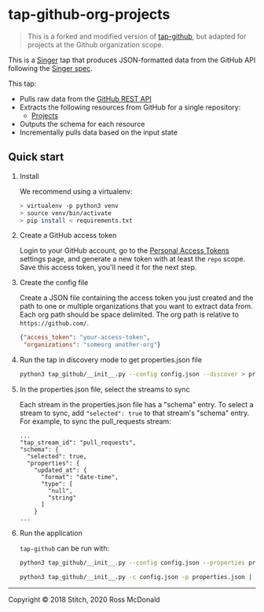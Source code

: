 # tap-github-org-projects

> This is a forked and modified version of
[tap-github](https://github.com/singer-io/tap-github), but adapted for projects
at the Github organization scope.

This is a [Singer](https://singer.io) tap that produces JSON-formatted
data from the GitHub API following the [Singer
spec](https://github.com/singer-io/getting-started/blob/master/SPEC.md).

This tap:
- Pulls raw data from the [GitHub REST API](https://developer.github.com/v3/)
- Extracts the following resources from GitHub for a single repository:
  - [Projects](https://docs.github.com/en/rest/reference/projects)
- Outputs the schema for each resource
- Incrementally pulls data based on the input state

## Quick start

1. Install

   We recommend using a virtualenv:

    ```bash
    > virtualenv -p python3 venv
    > source venv/bin/activate
    > pip install < requirements.txt
    ```

2. Create a GitHub access token

    Login to your GitHub account, go to the
    [Personal Access Tokens](https://github.com/settings/tokens) settings
    page, and generate a new token with at least the `repo` scope. Save this
    access token, you'll need it for the next step.

3. Create the config file

    Create a JSON file containing the access token you just created
    and the path to one or multiple organizations that you want to extract data from. Each org path should be space delimited. The org path is relative to
    `https://github.com/`.

    ```json
    {"access_token": "your-access-token",
     "organizations": "someorg another-org"}
    ```
4. Run the tap in discovery mode to get properties.json file

    ```bash
    python3 tap_github/__init__.py --config config.json --discover > properties.json
    ```
5. In the properties.json file, select the streams to sync

    Each stream in the properties.json file has a "schema" entry.  To select a stream to sync, add `"selected": true` to that stream's "schema" entry.  For example, to sync the pull_requests stream:
    ```
    ...
    "tap_stream_id": "pull_requests",
    "schema": {
      "selected": true,
      "properties": {
        "updated_at": {
          "format": "date-time",
          "type": [
            "null",
            "string"
          ]
        }
    ...
    ```

6. Run the application

    `tap-github` can be run with:

    ```bash
    python3 tap_github/__init__.py --config config.json --properties properties.json

    python3 tap_github/__init__.py -c config.json -p properties.json | target-stitch --config stitch.json
    ```

---

Copyright &copy; 2018 Stitch, 2020 Ross McDonald
